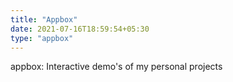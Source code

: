 ```yaml
---
title: "Appbox"
date: 2021-07-16T18:59:54+05:30
type: "appbox"
---
```


appbox:
Interactive demo's of my personal projects